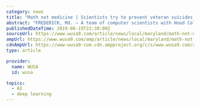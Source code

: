 ```yaml
---
category: news
title: "Math not medicine | Scientists try to prevent veteran suicides with deep learning"
abstract: "FREDERICK, Md. — A team of computer scientists with Hood College is working to prevent veteran suicides with math, not medicine. Professor Xinlian Liu with Hood College said it's part of the Million Veteran Program started by the Department of Veterans ..."
publishedDateTime: 2019-06-19T22:30:00Z
sourceUrl: https://www.wusa9.com/article/news/local/maryland/math-not-medicine-scientists-try-to-prevent-veteran-suicides-with-deep-learning/65-2f337491-6643-409d-8053-d73a848d3cf2
ampUrl: https://www.wusa9.com/amp/article/news/local/maryland/math-not-medicine-scientists-try-to-prevent-veteran-suicides-with-deep-learning/65-2f337491-6643-409d-8053-d73a848d3cf2
cdnAmpUrl: https://www-wusa9-com.cdn.ampproject.org/c/s/www.wusa9.com/amp/article/news/local/maryland/math-not-medicine-scientists-try-to-prevent-veteran-suicides-with-deep-learning/65-2f337491-6643-409d-8053-d73a848d3cf2
type: article

provider:
  name: WUSA
  id: wusa

topics:
  - AI
  - deep learning
---
```

